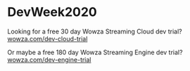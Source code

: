 # DevWeek2020

Looking for a free 30 day Wowza Streaming Cloud dev trial? [wowza.com/dev-cloud-trial](https://www.wowza.com/dev-cloud-trial)

Or maybe a free 180 day Wowza Streaming Engine dev trial? [wowza.com/dev-engine-trial](http://www.wowza.com/dev-engine-trial)
